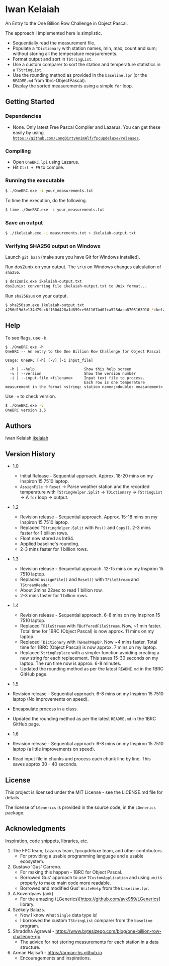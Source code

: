 # Iwan Kelaiah

An Entry to the One Billion Row Challenge in Object Pascal.

The approach I implemented here is simplistic.

- Sequentially read the measurement file.
- Populate a `TDictionary` with station names, min, max, count and sum; without storing all the temperature measurements.
- Format output and sort in `TStringList`.
- Use a custom comparer to sort the station and temperature statistics in a `TStringList`.
- Use the rounding method as provided in the `baseline.lpr` (or the `README.md` from 1brc-ObjectPascal).
- Display the sorted measurements using a simple `for` loop.

## Getting Started

### Dependencies

* None. Only latest Free Pascal Compiler and Lazarus. You can get these easily by using [`https://github.com/LongDirtyAnimAlf/fpcupdeluxe/releases`](https://github.com/LongDirtyAnimAlf/fpcupdeluxe/releases).

### Compiling

* Open `OneBRC.lpi` using Lazarus.
* Hit `Ctrl + F9` to compile.

### Running the executable

```bash
$ ./OneBRC.exe -i your_measurements.txt
```

To time the execution, do the following.

```bash
$ time ./OneBRC.exe -i your_measurements.txt
```

### Save an output

```bash
$ ./ikelaiah.exe -i measurements.txt > ikelaiah-output.txt
```

### Verifying SHA256 output on Windows

Launch `git bash` (make sure you have Git for Windows installed).

Run dos2unix on your output. The `\r\n` on Windows changes calculation of `sha256`.

```bash
$ dos2unix.exe ikelaiah-output.txt
dos2unix: converting file ikelaiah-output.txt to Unix format...
```

Run `sha256sum` on your output.

```bash
$ sha256sum.exe ikelaiah-output.txt
4256d19d3e134d79cc6f160d428a1d859ce961167bd01ca528daca8705163910 *ikelaiah-output.txt
```

## Help

To see flags, use `-h`.

```
$ ./OneBRC.exe -h
OneBRC -- An entry to the One Billion Row Challenge for Object Pascal

Usage: OneBRC [-h] [-v] [-i input_file]

  -h | --help                      Show this help screen
  -v | --version                   Show the version number
  -i | --input-file <filename>     Input text file to process.
                                   Each row is one temperature measurement in the format <string: station name>;<double: measurement>
```

Use `-v` to check version.

```bash
$ ./OneBRC.exe -v
OneBRC version 1.5
```

## Authors

Iwan Kelaiah
[ikelaiah](https://github.com/ikelaiah)

## Version History

* 1.0
    * Initial Release - Sequential approach. Approx. 18-20 mins on my Inspiron 15 7510 laptop.
    * `AssignFile` -> `Reset` -> Parse weather station and the recorded temperature with `TStringHelper.Split` ->  `TDictionary` -> `TStringList` -> A `for` loop -> output.

* 1.2
    * Revision release - Sequential approach. Approx. 15-18 mins on my Inspiron 15 7510 laptop.
    * Replaced `TStringHelper.Split` with `Pos()` and `Copy()`. 2-3 mins faster for 1 billion rows.
    * Float now stored as Int64.
    * Applied baseline's rounding.
    * 2-3 mins faster for 1 billion rows.

* 1.3
    * Revision release - Sequential approach. 12-15 mins on my Inspiron 15 7510 laptop.
    * Replaced `AssignFile()` and `Reset()` with `TFileStream` and `TStreamReader`. 
    * About 2mins 22sec to read 1 billion row.
    * 2-3 mins faster for 1 billion rows.

* 1.4
  * Revision release - Sequential approach. 6-8 mins on my Inspiron 15 7510 laptop.
  * Replaced `TFileStream` with `TBufferedFileStream`. Now, ~1 min faster. Total time for 1BRC (Object Pascal) is now approx. 11 mins on my laptop.
  * Replaced `TDictionary` with `TGHashMapQP`. Now ~4 mins faster. Total time for 1BRC (Object Pascal) is now approx. 7 mins on my laptop.
  * Replaced `StringReplace` with a simpler function avoiding creating a new string for each replacement. This saves 15-30 seconds on my laptop. The run time now is approx. 6-8 minutes.
  * Updated the rounding method as per the latest `README.md` in the 1BRC GitHub page.

* 1.5 
* Revision release - Sequential approach. 6-8 mins on my Inspiron 15 7510 laptop (No improvements on speed).
* Encapsulate process in a class.
* Updated the rounding method as per the latest `README.md` in the 1BRC GitHub page.


* 1.6
* Revision release - Sequential approach. 6-8 mins on my Inspiron 15 7510 laptop (a little improvements on speed).
* Read input file in chunks and process each chunk line by line. This saves approx 30 - 40 seconds.

## License

This project is licensed under the MIT License - see the LICENSE.md file for details

The license of `LGenerics` is provided in the source code, in the `LGenerics` package.

## Acknowledgments

Inspiration, code snippets, libraries, etc.

 1. The FPC team, Lazarus team, fpcupdeluxe team, and other contributors.
      - For providing a usable programming language and a usable ecosystem.
 2. Gustavo 'Gus' Carreno.
      - For making this happen - 1BRC for Object Pascal.
      - Borrowed Gus' approach to use `TCustomApplication` and using `unit`s properly
        to make main code more readable.
      - Borrowed and modified Gus' `WriteHelp` from the `baseline.lpr`.
 3. A.Koverdyaev (avk)
      - For the amazing (LGenerics)[https://github.com/avk959/LGenerics] library.
 4. Székely Balázs.
      - Now I know what `Single` data type is!
      - I borrowed the custom `TStringList` comparer from the `baseline` program.
 5. Shraddha Agrawal - https://www.bytesizego.com/blog/one-billion-row-challenge-go.
      - The advice for not storing measurements for each station in a data structure.
 6. Arman Hajisafi - https://arman-hs.github.io
      - Encouragements and inspirations.
